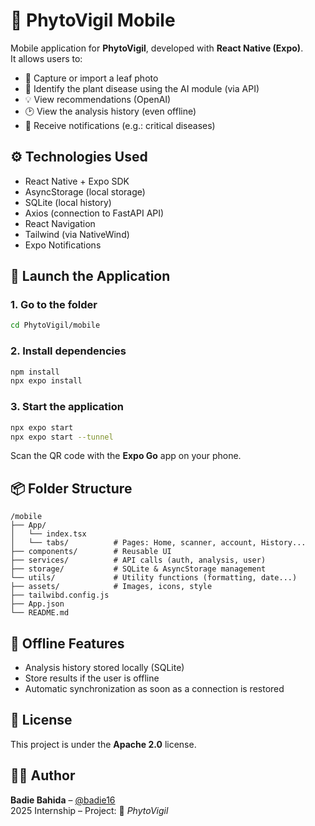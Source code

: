 # 🌿 PhytoVigil Mobile

Mobile application for **PhytoVigil**, developed with **React Native (Expo)**.  
It allows users to:
- 📸 Capture or import a leaf photo
- 🧠 Identify the plant disease using the AI module (via API)
- 💡 View recommendations (OpenAI)
- 🕑 View the analysis history (even offline)
- 🔔 Receive notifications (e.g.: critical diseases)

## ⚙️ Technologies Used

- React Native + Expo SDK
- AsyncStorage (local storage)
- SQLite (local history)
- Axios (connection to FastAPI API)
- React Navigation
- Tailwind (via NativeWind)
- Expo Notifications


## 🚀 Launch the Application

### 1. Go to the folder

```bash
cd PhytoVigil/mobile
```

### 2. Install dependencies

```bash
npm install
npx expo install
```

### 3. Start the application

```bash
npx expo start
npx expo start --tunnel
```

Scan the QR code with the **Expo Go** app on your phone.

## 📦 Folder Structure

```
/mobile
├── App/
│   └── index.tsx      
│   └── tabs/          # Pages: Home, scanner, account, History...    
├── components/        # Reusable UI
├── services/          # API calls (auth, analysis, user)
├── storage/           # SQLite & AsyncStorage management
└── utils/             # Utility functions (formatting, date...)    
├── assets/            # Images, icons, style
├── tailwibd.config.js
├── App.json
└── README.md
```


## 🔄 Offline Features

- Analysis history stored locally (SQLite)
- Store results if the user is offline
- Automatic synchronization as soon as a connection is restored


## 📝 License

This project is under the **Apache 2.0** license.


## 👨‍💻 Author

**Badie Bahida** – [@badie16](https://github.com/badie16)   
2025 Internship – Project: 🌿 *PhytoVigil*